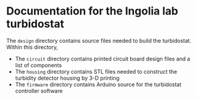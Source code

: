 # Documentation for the Ingolia lab turbidostat

The `design` directory contains source files needed to build the turbidostat. Within this directory,
* The `circuit` directory contains printed circuit board design files and a list of components
* The `housing` directory contains STL files needed to construct the turbidity detector housing by 3-D printing
* The `firmware` directory contains Arduino source for the turbidostat controller software

